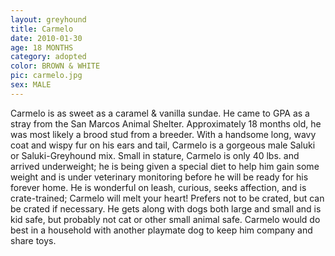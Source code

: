 ```yaml
---
layout: greyhound
title: Carmelo
date: 2010-01-30
age: 18 MONTHS
category: adopted
color: BROWN & WHITE
pic: carmelo.jpg
sex: MALE
---
```


Carmelo is as sweet as a caramel & vanilla sundae.  He came to GPA as a stray from the San Marcos Animal Shelter.
Approximately 18 months old, he was most likely a brood stud from a breeder.  With a handsome long, wavy coat and wispy
fur on his ears and tail, Carmelo is a gorgeous male Saluki or Saluki-Greyhound mix.  Small in stature, Carmelo is only
40 lbs. and arrived underweight; he is being given a special diet to help him gain some weight and is under veterinary
monitoring before he will be ready for his forever home.  He is wonderful on leash, curious, seeks affection, and is
crate-trained; Carmelo will melt your heart! Prefers not to be crated, but can be crated if necessary. He gets along
with dogs both large and small and is kid safe, but probably not cat or other small animal safe. Carmelo would do best
in a household with another playmate dog to keep him company and share toys.
